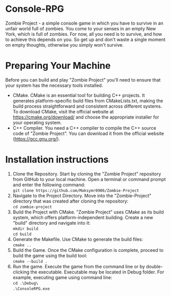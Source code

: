 # Console-RPG
Zombie Project - a simple console game in which you have to survive in an unfair world full of zombies.
You come to your senses in an empty New York, which is full of zombies.
For now, all you need is to survive, and how to achieve this depends on you.
So get up and don't waste a single moment on empty thoughts, otherwise you simply won't survive.
# Preparing Your Machine
Before you can build and play "Zombie Project" you'll need to ensure that your system has the necessary tools installed.
* CMake. CMake is an essential tool for building C++ projects. It generates platform-specific build files from CMakeLists.txt, making the build process straightforward and consistent across different systems. To download CMake, visit the official website at https://cmake.org/download/ and choose the appropriate installer for your operating system.
* C++ Compiler. You need a C++ compiler to compile the C++ source code of "Zombie Project".  You can download it from the official website (https://gcc.gnu.org/).
# Installation instructions
1. Clone the Repository. Start by cloning the "Zombie Project" repository from GitHub to your local machine. Open a terminal or command prompt and enter the following command:  
   `git clone https://github.com/Maksymr0906/Zombie-Project`
2. Navigate to the Project Directory. Move into the "Zombie-Project" directory that was created after cloning the repository:  
   `cd zombie-project`
3. Build the Project with CMake. "Zombie Project" uses CMake as its build system, which offers platform-independent building. Create a new "build" directory and navigate into it:  
   `mkdir build`  
   `cd build`
5. Generate the Makefile. Use CMake to generate the build files:  
   `cmake ..`
6. Build the Game. Once the CMake configuration is complete, proceed to build the game using the build tool:  
   `cmake --build .`
7. Run the game. Execute the game from the command line or by double-clicking the executable. Executable may be located in Debug folder. For example, executing game using command line:  
   `cd .\Debug\`  
   `.\ConsoleRPG.exe`
